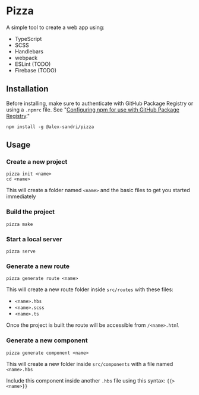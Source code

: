 # Pizza

A simple tool to create a web app using:
 - TypeScript
 - SCSS
 - Handlebars
 - webpack
 - ESLint (TODO)
 - Firebase (TODO)

## Installation

Before installing, make sure to authenticate with GitHub Package Registry or using a `.npmrc` file. See "[Configuring npm for use with GitHub Package Registry](https://help.github.com/en/articles/configuring-npm-for-use-with-github-package-registry#authenticating-to-github-package-registry)."

`npm install -g @alex-sandri/pizza`

## Usage

### Create a new project

```
pizza init <name>
cd <name>
```

This will create a folder named `<name>` and the basic files to get you started immediately

### Build the project

`pizza make`

### Start a local server

`pizza serve`

### Generate a new route

`pizza generate route <name>`

This will create a new route folder inside `src/routes` with these files:
 - `<name>.hbs`
 - `<name>.scss`
 - `<name>.ts`

Once the project is built the route will be accessible from `/<name>.html`

### Generate a new component

`pizza generate component <name>`

This will create a new folder inside `src/components` with a file named `<name>.hbs`

Include this component inside another `.hbs` file using this syntax: `{{> <name>}}`